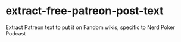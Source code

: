 # extract-free-patreon-post-text
Extract Patreon text to put it on Fandom wikis, specific to Nerd Poker Podcast
